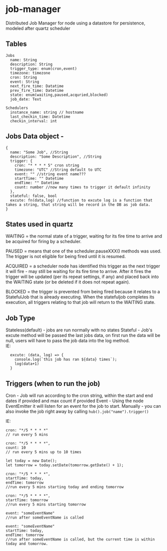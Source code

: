# job-manager
Distributed Job Manager for node using a datastore for persistence, modeled after quartz scheduler

## Tables 
```
Jobs
  name: String
  description: String
  trigger_type: enum(cron,event)
  timezone: timezone
  cron: String
  event: String
  next_fire_time: Datatime
  prev_fire_time: Datetime
  state: enum(waiting,paused,acquried,blocked)
  job_date: Text 
  
Schedulers 
  instance_name: string // hostname
  last_checkin_time: Datetime
  checkin_interval: int
```

## Jobs Data object - 
```
{
  name: "Some Job", //String
  description: "Some Description", //String
  trigger: {
    cron: "* * * * 5" cron string
    timezone: "UTC" //String default to UTC
    event: "" //string event name??? 
    startTime: "" Datetime
    endTime: "" Datetime
    count: number //now many times to trigger it default infinity
  },
  stateful: false, bool
  excute: fn(data,log) //function to excute log is a function that takes a string, that string will be record in the DB as job data.
}
```

## States used in quartz
WAITING = the normal state of a trigger, waiting for its fire time to arrive and be acquired for firing by a scheduler.

PAUSED = means that one of the scheduler.pauseXXX() methods was used. The trigger is not eligible for being fired until it is resumed.

ACQUIRED = a scheduler node has identified this trigger as the next trigger it will fire - may still be waiting for its fire time to arrive. After it fires the trigger will be updated (per its repeat settings, if any) and placed back into the WAITING state (or be deleted if it does not repeat again).

BLOCKED = the trigger is prevented from being fired because it relates to a StatefulJob that is already executing. When the statefuljob completes its execution, all triggers relating to that job will return to the WAITING state.

## Job Type
  Stateless(default) - jobs are run normally with no states
  Stateful - Job's excute method will be passed the last jobs data, on first run the data will be null, users will have to pass the job data into the log method.  
  IE:
  ```
    excute: (data, log) => { 
      console.log(`this job has ran ${data} times`);
      log(data+1)
    }
  ```

## Triggers (when to run the job)
  Cron - Job will run according to the cron string, within the start and end dates if provided and max count if provided
  Event - Using the node EventEmitter it will listen for an event for the job to start.
  Manually - you can also invoke the job right away by calling ```hub().job("name").trigger()```
  
  IE: 
  ```
  cron: "*/5 * * * *"
  // run every 5 mins
  
  cron: "*/5 * * * *",
  count: 10
  // run every 5 mins up to 10 times
  
  let today = new Date();
  let tomorrow = today.setDate(tomorrow.getDate() + 1);
  
  cron: "*/5 * * * *",
  startTime: today,
  endTime: tomorrow
  //run every 5 mins starting today and ending tomorrow
  
  cron: "*/5 * * * *",
  startTime: tomorrow
  //run every 5 mins starting tomorrow
  
  event: "someEventName"
  //run after someEventName is called
  
  event: "someEventName"
  startTime: today,
  endTime: tomorrow
  //run after someEventName is called, but the current time is within today and tomorrow.
  
  ```

